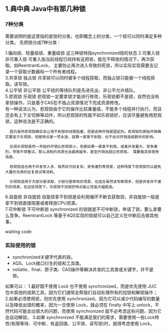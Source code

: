 ## 1.典中典 Java中有那几种锁
### 7种分类
需要说明的是这里指的是锁的分类，也即概念上的分类，一个锁可以同时满足多种分类。
先把锁分成7种分类：

1.偏向锁、轻量级锁、重量级锁     这三种锁特指synchronized锁的状态
2.可重入锁 非可重入锁           可重入指当前线程已经持有这把锁，能在不释放的情况下，再次获取。如ReentrantLock，
     主要防止再次进入导致的死锁，所以实际实现需要去记录一个获取计数器和一个所有者线程。  
3.共享锁 独占锁                 共享锁可以同时被多个线程获取，而独占锁只能被一个线程获取。读写锁。  
4.公平锁 非公平锁               公平锁的等待队列是先进先出、非公平允许插队。  
5.悲观锁 乐观锁                 悲观锁一定要拿锁才能进行修改，乐观锁都不是锁，自然也没有拿锁操作，只是基于CAS在不独占资源情况下完成资源修改。  
      有一种说法认为，悲观锁由于它的操作比较重量级，不能多个线程并行执行，而且还会有上下文切换等动作，所以悲观锁的性能不如乐观锁好，应该尽量避免用悲观锁，这种说法是不正确的。
      
      因为虽然悲观锁确实会让得不到锁的线程阻塞，但是这种开销是固定的。悲观锁的原始开销确实要高于乐观锁，但是特点是一劳永逸，就算一直拿不到锁，也不会对开销造成额外的影响。
   
      反观乐观锁虽然一开始的开销比悲观锁小，但是如果一直拿不到锁，或者并发量大，竞争激烈，导致不停重试，那么消耗的资源也会越来越多，甚至开销会超过悲观锁。 需要看具体使用场景。
   
      悲观锁适合用于并发写入多、临界区代码复杂、竞争激烈等场景，这种场景下悲观锁可以避免大量的无用的反复尝试等消耗。
   
      乐观锁适用于大部分是读取，少部分是修改的场景，也适合虽然读写都很多，但是并发并不激烈的场景。在这些场景下，乐观锁不加锁的特点能让性能大幅提高。  
6.自旋锁 非自旋锁               自旋锁拿不到锁是会利用循环不断去获取锁，非自旋锁一般是拿不到锁直接阻塞或者释放CPU资源。  
7.可中断锁 不可中断锁            synchronized 的锁就是不可中断锁，申请了锁，要么拿要么竞争。ReentrantLock 等基于AQS实现的锁就可以自己定义在中断后去做其他事。

waiting code 

### 实际使用的锁

* synchronized关键字代表的锁。
* AQS、Lock接口衍生的锁和工具类。
* voliatle、final、原子类、CAS操作等解决并发的工具类或关键字，并不是锁。


如果可以：
1.最好既不使用 Lock 也不使用 synchronized，而是优先使用 JUC 包中其他的成熟工具，因为它们通常会帮我们自动处理所有的加锁和解锁操作；
2.如果必须使用锁，则优先使用 synchronized，因为它可以减少代码编写的数量以及降低出错的概率，因为一旦使用 Lock，就必须在 finally 中写上 unlock，不然代码可能会出很大的问题，而使用 synchronized 就不必考虑这些问题，因为它会自动解锁。
3.如果 synchronized 不能满足我们的需求，需要使用一些Lock特性(有限等待、可中断、有返回值、公平锁、读写锁)时，就得考虑使用 Lock。